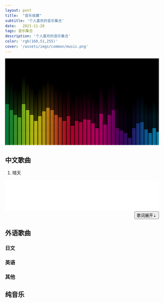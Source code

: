 ```yaml
---
layout: post
title:  "音乐收藏"
subtitle: '个人喜欢的音乐集合'
date:   2021-11-28
tags: 音乐集合
description: '个人喜欢的音乐集合'
color: 'rgb(160,51,255)'
cover: '/assets/imgs/common/music.png'
---
```

<style>
    .geciBtn {
        float : right;
    }
    .clear {
        clear: both;
    }
    .geCi {
        text-align:center;
        display : none;
    }
</style>
<script>
    function display(){
        if($("#qingTianGC").css('display') === 'none'){
            $("#qingTianGC").css('display','block');
        }
        else{
            $("#qingTianGC").css('display','none');
        }
    }
</script>
![cat](/assets/imgs/common/music.png)

## 中文歌曲
1. 晴天
<iframe src="//player.bilibili.com/player.html?aid=55185686&bvid=BV1d4411N7zD&cid=317843818&page=1" scrolling="no" border="0" frameborder="no" framespacing="0" allowfullscreen="false" style="width:100%;height:100px;"> </iframe>
<button id="qingTian" onclick="display()" class="geciBtn">歌词展开⇣</button>
<div class="clear"></div>
<div class="geCi" id="qingTianGC">
故事的小黄花<br>
从出生那年就飘着<br>
童年的荡秋千<br>
随记忆一直晃到现在<br>
Re So So Si Do Si La<br>
So La Si Si Si Si La Si La So<br>
吹着前奏 望着天空<br>
我想起花瓣试着掉落<br>
为你翘课的那一天<br>
花落的那一天<br>
教室的那一间<br>
我怎么看不见<br>
消失的下雨天<br>
我好想再淋一遍<br>
没想到 失去的勇气我还留着<br>
好想再问一遍<br>
你会等待还是离开<br>
刮风这天 我试过握着你手<br>
但偏偏 雨渐渐<br>
大到我看你不见<br>
还要多久 我才能在你身边<br>
等到放晴的那天<br>
也许我会比较好一点<br>
从前从前 有个人爱你很久<br>
但偏偏 风渐渐<br>
把距离吹得好远<br>
好不容易 又能再多爱一天<br>
但故事的最后<br>
你好像还是说了 拜拜<br>
</div>

## 外语歌曲
### 日文


### 英语


### 其他

## 纯音乐
